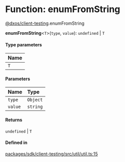 # Function: enumFromString

[@dxos/client-testing](../modules/dxos_client_testing.md).enumFromString

**enumFromString**<`T`\>(`type`, `value`): `undefined` \| `T`

#### Type parameters

| Name |
| :------ |
| `T` |

#### Parameters

| Name | Type |
| :------ | :------ |
| `type` | `Object` |
| `value` | `string` |

#### Returns

`undefined` \| `T`

#### Defined in

[packages/sdk/client-testing/src/util/util.ts:15](https://github.com/dxos/dxos/blob/main/packages/sdk/client-testing/src/util/util.ts#L15)

